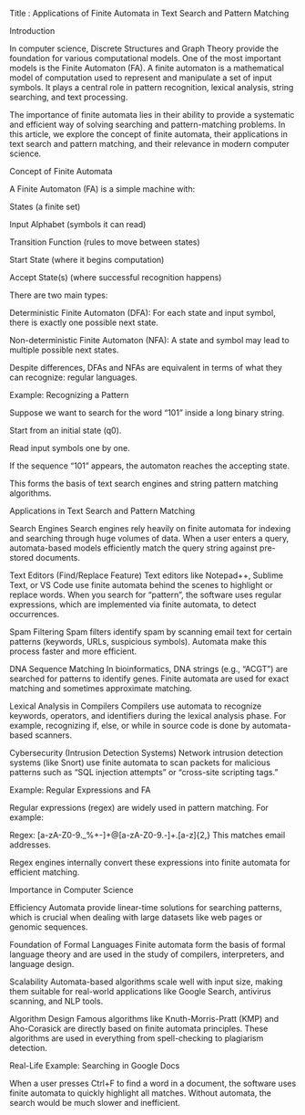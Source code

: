 Title : Applications of Finite Automata in Text Search and Pattern Matching

Introduction

In computer science, Discrete Structures and Graph Theory provide the foundation for various computational models. One of the most important models is the Finite Automaton (FA). A finite automaton is a mathematical model of computation used to represent and manipulate a set of input symbols. It plays a central role in pattern recognition, lexical analysis, string searching, and text processing.

The importance of finite automata lies in their ability to provide a systematic and efficient way of solving searching and pattern-matching problems. In this article, we explore the concept of finite automata, their applications in text search and pattern matching, and their relevance in modern computer science.


Concept of Finite Automata

A Finite Automaton (FA) is a simple machine with:

States (a finite set)

Input Alphabet (symbols it can read)

Transition Function (rules to move between states)

Start State (where it begins computation)

Accept State(s) (where successful recognition happens)

There are two main types:

Deterministic Finite Automaton (DFA): For each state and input symbol, there is exactly one possible next state.

Non-deterministic Finite Automaton (NFA): A state and symbol may lead to multiple possible next states.

Despite differences, DFAs and NFAs are equivalent in terms of what they can recognize: regular languages.


Example: Recognizing a Pattern

Suppose we want to search for the word “101” inside a long binary string.

Start from an initial state (q0).

Read input symbols one by one.

If the sequence “101” appears, the automaton reaches the accepting state.

This forms the basis of text search engines and string pattern matching algorithms.


Applications in Text Search and Pattern Matching

Search Engines
Search engines rely heavily on finite automata for indexing and searching through huge volumes of data. When a user enters a query, automata-based models efficiently match the query string against pre-stored documents.

Text Editors (Find/Replace Feature)
Text editors like Notepad++, Sublime Text, or VS Code use finite automata behind the scenes to highlight or replace words. When you search for “pattern”, the software uses regular expressions, which are implemented via finite automata, to detect occurrences.

Spam Filtering
Spam filters identify spam by scanning email text for certain patterns (keywords, URLs, suspicious symbols). Automata make this process faster and more efficient.

DNA Sequence Matching
In bioinformatics, DNA strings (e.g., “ACGT”) are searched for patterns to identify genes. Finite automata are used for exact matching and sometimes approximate matching.

Lexical Analysis in Compilers
Compilers use automata to recognize keywords, operators, and identifiers during the lexical analysis phase. For example, recognizing if, else, or while in source code is done by automata-based scanners.

Cybersecurity (Intrusion Detection Systems)
Network intrusion detection systems (like Snort) use finite automata to scan packets for malicious patterns such as “SQL injection attempts” or “cross-site scripting tags.”


Example: Regular Expressions and FA

Regular expressions (regex) are widely used in pattern matching. For example:

Regex: [a-zA-Z0-9._%+-]+@[a-zA-Z0-9.-]+\.[a-z]{2,}
This matches email addresses.

Regex engines internally convert these expressions into finite automata for efficient matching.


Importance in Computer Science

Efficiency
Automata provide linear-time solutions for searching patterns, which is crucial when dealing with large datasets like web pages or genomic sequences.

Foundation of Formal Languages
Finite automata form the basis of formal language theory and are used in the study of compilers, interpreters, and language design.

Scalability
Automata-based algorithms scale well with input size, making them suitable for real-world applications like Google Search, antivirus scanning, and NLP tools.

Algorithm Design
Famous algorithms like Knuth-Morris-Pratt (KMP) and Aho-Corasick are directly based on finite automata principles. These algorithms are used in everything from spell-checking to plagiarism detection.


Real-Life Example: Searching in Google Docs

When a user presses Ctrl+F to find a word in a document, the software uses finite automata to quickly highlight all matches. Without automata, the search would be much slower and inefficient.